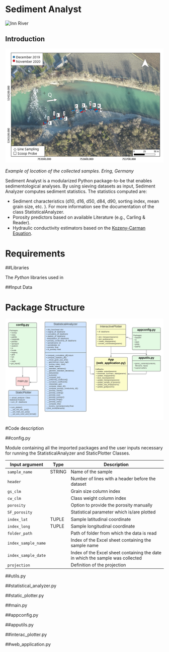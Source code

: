 # Sediment Analyst
![Inn River](https://github.com/federicascolari8/PythonProject_Other/raw/main/assets/river_inn.png "Sample Location")

## Introduction

![Sample Location](https://github.com/federicascolari8/PythonProject_Other/raw/main/assets/measuring_points.png "Sample Location")

*Example of location of the collected samples. Ering, Germany*


Sediment Analyst is a modularized Python package-to-be that enables sedimentological analyses. By using sieving datasets as input, Sediment Analyzer computes sediment statistics. The statistics computed are:
- Sediment characteristics (d10, d16, d50, d84, d90, sorting index, mean grain size, etc. ). For more information see the documentation of the class StatisticalAnalyzer.
- Porosity predictors based on available Literature (e.g., Carling & Reader).
- Hydraulic conductivity estimators based on the [Kozeny-Carman Equation](https://cdnsciencepub.com/doi/abs/10.1139/t03-013).

# Requirements

##Libraries

The *Python* libraries used in 

##Input Data

# Package Structure
![Code UML](https://github.com/federicascolari8/PythonProject_Other/raw/main/assets/code_uml_sediment_analyst.png "Code UML")

#Code description

##config.py

Module containing all the imported packages and the user inputs necessary for running the StatisticalAnalyzer and StaticPlotter Classes.

| Input argument | Type | Description |
|-----------------|------|-------------|
|`sample_name`| STRING | Name of the sample |
|`header`|  | Number of lines with a header before the dataset|
|`gs_clm`|  | Grain size column index|
|`cw_clm`|  | Class weight column index |
|`porosity`|  | Option to provide the porosity manually |
|`SF_porosity`|  | Statistical parameter which is/are plotted |
|`index_lat`| TUPLE | Sample latitudinal coordinate |
|`index_long`| TUPLE | Sample longitudinal coordinate |
|`folder_path`|  | Path of folder from which the data is read |
|`index_sample_name`|  | Index of the Excel sheet containing the sample name |
|`index_sample_date`|  | Index of the Excel sheet containing the date in which the sample was collected |
|`projection`|  | Definition of the projection |

##utils.py

##statistical_analyzer.py

##static_plotter.py



##main.py

##appconfig.py

##apputils.py

##interac_plotter.py

##web_application.py


